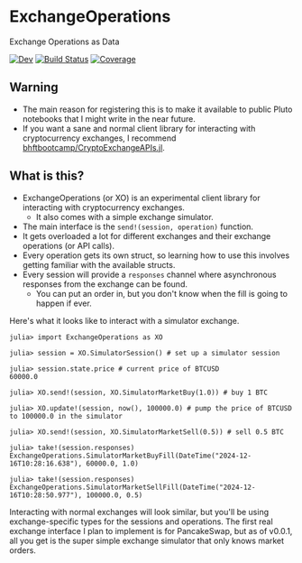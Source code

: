 # ExchangeOperations

Exchange Operations as Data

[![Dev](https://img.shields.io/badge/docs-dev-blue.svg)](https://g-gundam.github.io/ExchangeOperations.jl/dev/)
[![Build Status](https://github.com/g-gundam/XO.jl/actions/workflows/CI.yml/badge.svg?branch=main)](https://github.com/g-gundam/ExchangeOperations.jl/actions/workflows/CI.yml?query=branch%3Amain)
[![Coverage](https://codecov.io/gh/g-gundam/XO.jl/branch/main/graph/badge.svg)](https://codecov.io/gh/g-gundam/ExchangeOperations.jl)

## Warning

- The main reason for registering this is to make it available to public Pluto notebooks that I might write in the near future.
- If you want a sane and normal client library for interacting with cryptocurrency exchanges, I recommend [bhftbootcamp/CryptoExchangeAPIs.jl](https://github.com/bhftbootcamp/CryptoExchangeAPIs.jl).

## What is this?

- ExchangeOperations (or XO) is an experimental client library for interacting with cryptocurrency exchanges.
  + It also comes with a simple exchange simulator.
- The main interface is the `send!(session, operation)` function.
- It gets overloaded a lot for different exchanges and their exchange operations (or API calls).
- Every operation gets its own struct, so learning how to use this involves getting familiar with the available structs.
- Every session will provide a `responses` channel where asynchronous responses from the exchange can be found.
  + You can put an order in, but you don't know when the fill is going to happen if ever.

Here's what it looks like to interact with a simulator exchange.

```julia-repl
julia> import ExchangeOperations as XO

julia> session = XO.SimulatorSession() # set up a simulator session

julia> session.state.price # current price of BTCUSD
60000.0

julia> XO.send!(session, XO.SimulatorMarketBuy(1.0)) # buy 1 BTC

julia> XO.update!(session, now(), 100000.0) # pump the price of BTCUSD to 100000.0 in the simulator

julia> XO.send!(session, XO.SimulatorMarketSell(0.5)) # sell 0.5 BTC

julia> take!(session.responses)
ExchangeOperations.SimulatorMarketBuyFill(DateTime("2024-12-16T10:28:16.638"), 60000.0, 1.0)

julia> take!(session.responses)
ExchangeOperations.SimulatorMarketSellFill(DateTime("2024-12-16T10:28:50.977"), 100000.0, 0.5)
```

Interacting with normal exchanges will look similar, but you'll be
using exchange-specific types for the sessions and operations.  The
first real exchange interface I plan to implement is for PancakeSwap,
but as of v0.0.1, all you get is the super simple exchange simulator
that only knows market orders.
